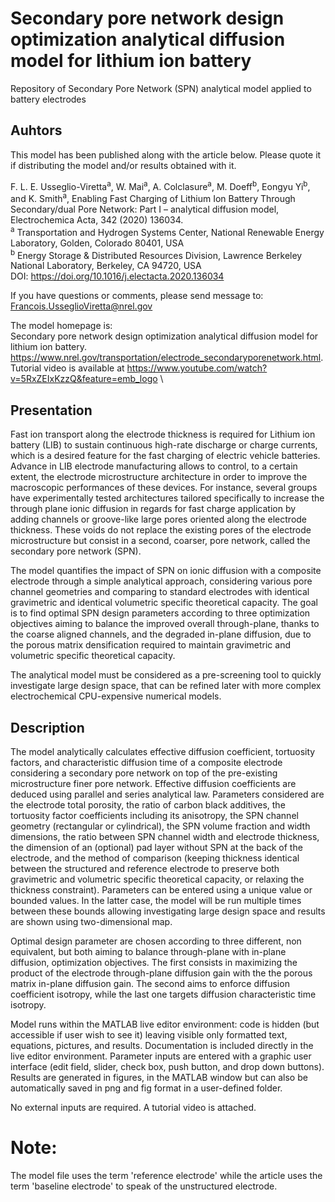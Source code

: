 # Secondary pore network design optimization analytical diffusion model for lithium ion battery
Repository of Secondary Pore Network (SPN) analytical model applied to battery electrodes

## Auhtors
This model has been published along with the article below. Please quote it if distributing the model and/or results obtained with it.

F. L. E. Usseglio-Viretta<sup>a</sup>, W. Mai<sup>a</sup>, A. Colclasure<sup>a</sup>, M. Doeff<sup>b</sup>, Eongyu Yi<sup>b</sup>, and K. Smith<sup>a</sup>, Enabling Fast Charging of Lithium Ion Battery Through Secondary/dual Pore Network: Part I – analytical diffusion model, Electrochemica Acta, 342 (2020) 136034.\
<sup>a</sup> Transportation and Hydrogen Systems Center, National Renewable Energy Laboratory, Golden, Colorado 80401, USA\
<sup>b</sup> Energy Storage & Distributed Resources Division, Lawrence Berkeley National Laboratory, Berkeley, CA 94720, USA\
DOI: https://doi.org/10.1016/j.electacta.2020.136034

If you have questions or comments, please send message to: Francois.UsseglioViretta@nrel.gov

The model homepage is: \
Secondary pore network design optimization analytical diffusion model for lithium ion battery. https://www.nrel.gov/transportation/electrode_secondaryporenetwork.html. \
Tutorial video is available at https://www.youtube.com/watch?v=5RxZEIxKzzQ&feature=emb_logo \

## Presentation

Fast ion transport along the electrode thickness is required for Lithium ion battery (LIB) to sustain continuous high-rate discharge or charge currents, which is a desired feature for the fast charging of electric vehicle batteries. Advance in LIB electrode manufacturing allows to control, to a certain extent, the electrode microstructure architecture in order to improve the macroscopic performances of these devices. For instance, several groups have experimentally tested architectures tailored specifically to increase the through plane ionic diffusion in regards for fast charge application by adding channels or groove-like large pores oriented along the electrode thickness. These voids do not replace the existing pores of the electrode microstructure but consist in a second, coarser, pore network, called the secondary pore network (SPN).

The model quantifies the impact of SPN on ionic diffusion with a composite electrode through a simple analytical approach, considering various pore channel geometries and comparing to standard electrodes with identical gravimetric and identical volumetric specific theoretical capacity. The goal is to find optimal SPN design parameters according to three optimization objectives aiming to balance the improved overall through-plane, thanks to the coarse aligned channels, and the degraded in-plane diffusion, due to the porous matrix densification required to maintain gravimetric and volumetric specific theoretical capacity.

The analytical model must be considered as a pre-screening tool to quickly investigate large design space, that can be refined later with more complex electrochemical CPU-expensive numerical models.

## Description

The model analytically calculates effective diffusion coefficient, tortuosity factors, and characteristic diffusion time of a composite electrode considering a secondary pore network on top of the pre-existing microstructure finer pore network. Effective diffusion coefficients are deduced using parallel and series analytical law. Parameters considered are the electrode total porosity, the ratio of carbon black additives, the tortuosity factor coefficients including its anisotropy, the SPN channel geometry (rectangular or cylindrical), the SPN volume fraction and width dimensions, the ratio between SPN channel width and electrode thickness, the dimension of an (optional) pad layer without SPN at the back of the electrode, and the method of comparison (keeping thickness identical between the structured and reference electrode to preserve both gravimetric and volumetric specific theoretical capacity, or relaxing the thickness constraint). Parameters can be entered using a unique value or bounded values. In the latter case, the model will be run multiple times between these bounds allowing investigating large design space and results are shown using two-dimensional map. 

Optimal design parameter are chosen according to three different, non equivalent, but both aiming to balance through-plane with in-plane diffusion, optimization objectives. The first consists in maximizing the product of the electrode through-plane diffusion gain with the the porous matrix in-plane diffusion gain. The second aims to enforce diffusion coefficient isotropy, while the last one targets diffusion characteristic time isotropy.

Model runs within the MATLAB live editor environment: code is hidden (but accessible if user wish to see it) leaving visible only formatted text, equations, pictures, and results. Documentation is included directly in the live editor environment. Parameter inputs are entered with a graphic user interface (edit field, slider, check box, push button, and drop down buttons). Results are generated in figures, in the MATLAB window but can also be automatically saved in png and fig format in a user-defined folder.

No external inputs are required. A tutorial video is attached.

# Note:
The model file uses the term 'reference electrode' while the article uses the term 'baseline electrode' to speak of the unstructured electrode.